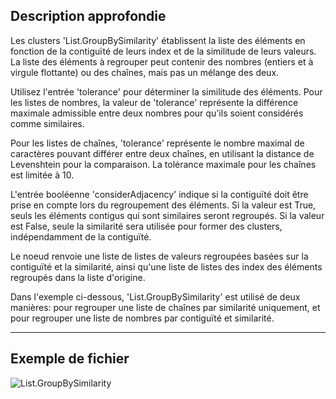 ## Description approfondie
Les clusters 'List.GroupBySimilarity' établissent la liste des éléments en fonction de la contiguïté de leurs index et de la similitude de leurs valeurs. La liste des éléments à regrouper peut contenir des nombres (entiers et à virgule flottante) ou des chaînes, mais pas un mélange des deux.

Utilisez l'entrée 'tolerance' pour déterminer la similitude des éléments. Pour les listes de nombres, la valeur de 'tolerance' représente la différence maximale admissible entre deux nombres pour qu'ils soient considérés comme similaires.

Pour les listes de chaînes, 'tolerance' représente le nombre maximal de caractères pouvant différer entre deux chaînes, en utilisant la distance de Levenshtein pour la comparaison. La tolérance maximale pour les chaînes est limitée à 10.

L'entrée booléenne 'considerAdjacency' indique si la contiguïté doit être prise en compte lors du regroupement des éléments. Si la valeur est True, seuls les éléments contigus qui sont similaires seront regroupés. Si la valeur est False, seule la similarité sera utilisée pour former des clusters, indépendamment de la contiguïté.

Le noeud renvoie une liste de listes de valeurs regroupées basées sur la contiguïté et la similarité, ainsi qu'une liste de listes des index des éléments regroupés dans la liste d'origine.

Dans l'exemple ci-dessous, 'List.GroupBySimilarity' est utilisé de deux manières: pour regrouper une liste de chaînes par similarité uniquement, et pour regrouper une liste de nombres par contiguïté et similarité.
___
## Exemple de fichier

![List.GroupBySimilarity](./DSCore.List.GroupBySimilarity_img.jpg)
